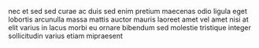 nec et sed sed curae ac duis sed enim pretium maecenas odio ligula eget lobortis
arcunulla massa mattis auctor mauris laoreet amet vel amet nisi at elit varius
in lacus morbi eu ornare bibendum sed molestie tristique integer sollicitudin
varius etiam mipraesent